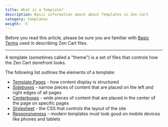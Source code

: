 ```yaml
---
title: What is a Template? 
description: Basic information about about Templates in Zen Cart
category: templates
weight: -5
---
```


Before you read this article, please be sure you are familiar with 
[Basic Terms](/user/first_steps/basic_terms/) used in describing
Zen Cart files. 

---

A template (sometimes called a "theme") is a set of files that controls how
the Zen Cart storefront looks.  

The following list outlines the elements of a template: 

- [Template Pages](/user/template/template_pages) - how content display is structured
- [Sideboxes](/user/template/sideboxes) - narrow pieces of content that are placed on the left and right edges of all pages
- [Centerboxes](/user/template/centerboxes) - wide pieces of content that are placed in the center of the page on specific pages 
- [Stylesheet](/user/template/stylesheet/) - the CSS that controls the layout of the site 
- [Responsiveness](/user/template/mobile_mode/) - modern templates must look good on mobile devices like phones and tablets 


